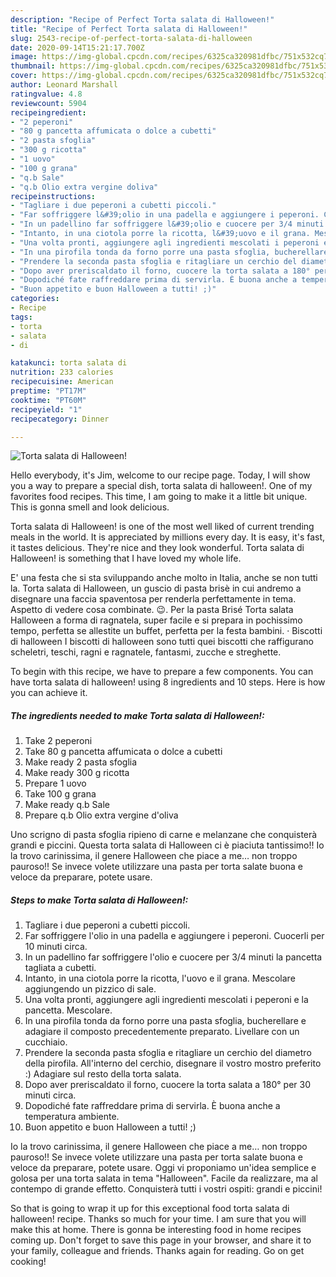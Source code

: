 ```yaml
---
description: "Recipe of Perfect Torta salata di Halloween!"
title: "Recipe of Perfect Torta salata di Halloween!"
slug: 2543-recipe-of-perfect-torta-salata-di-halloween
date: 2020-09-14T15:21:17.700Z
image: https://img-global.cpcdn.com/recipes/6325ca320981dfbc/751x532cq70/torta-salata-di-halloween-recipe-main-photo.jpg
thumbnail: https://img-global.cpcdn.com/recipes/6325ca320981dfbc/751x532cq70/torta-salata-di-halloween-recipe-main-photo.jpg
cover: https://img-global.cpcdn.com/recipes/6325ca320981dfbc/751x532cq70/torta-salata-di-halloween-recipe-main-photo.jpg
author: Leonard Marshall
ratingvalue: 4.8
reviewcount: 5904
recipeingredient:
- "2 peperoni"
- "80 g pancetta affumicata o dolce a cubetti"
- "2 pasta sfoglia"
- "300 g ricotta"
- "1 uovo"
- "100 g grana"
- "q.b Sale"
- "q.b Olio extra vergine doliva"
recipeinstructions:
- "Tagliare i due peperoni a cubetti piccoli."
- "Far soffriggere l&#39;olio in una padella e aggiungere i peperoni. Cuocerli per 10 minuti circa."
- "In un padellino far soffriggere l&#39;olio e cuocere per 3/4 minuti la pancetta tagliata a cubetti."
- "Intanto, in una ciotola porre la ricotta, l&#39;uovo e il grana. Mescolare aggiungendo un pizzico di sale."
- "Una volta pronti, aggiungere agli ingredienti mescolati i peperoni e la pancetta. Mescolare."
- "In una pirofila tonda da forno porre una pasta sfoglia, bucherellare e adagiare il composto precedentemente preparato. Livellare con un cucchiaio."
- "Prendere la seconda pasta sfoglia e ritagliare un cerchio del diametro della pirofila. All&#39;interno del cerchio, disegnare il vostro mostro preferito :) Adagiare sul resto della torta salata."
- "Dopo aver preriscaldato il forno, cuocere la torta salata a 180° per 30 minuti circa."
- "Dopodiché fate raffreddare prima di servirla. È buona anche a temperatura ambiente."
- "Buon appetito e buon Halloween a tutti! ;)"
categories:
- Recipe
tags:
- torta
- salata
- di

katakunci: torta salata di 
nutrition: 233 calories
recipecuisine: American
preptime: "PT17M"
cooktime: "PT60M"
recipeyield: "1"
recipecategory: Dinner

---
```



![Torta salata di Halloween!](https://img-global.cpcdn.com/recipes/6325ca320981dfbc/751x532cq70/torta-salata-di-halloween-recipe-main-photo.jpg)

Hello everybody, it's Jim, welcome to our recipe page. Today, I will show you a way to prepare a special dish, torta salata di halloween!. One of my favorites food recipes. This time, I am going to make it a little bit unique. This is gonna smell and look delicious.

Torta salata di Halloween! is one of the most well liked of current trending meals in the world. It is appreciated by millions every day. It is easy, it's fast, it tastes delicious. They're nice and they look wonderful. Torta salata di Halloween! is something that I have loved my whole life.

E&#39; una festa che si sta sviluppando anche molto in Italia, anche se non tutti la. Torta salata di Halloween, un guscio di pasta brisè in cui andremo a disegnare una faccia spaventosa per renderla perfettamente in tema. Aspetto di vedere cosa combinate. 😉. Per la pasta Brisé Torta salata Halloween a forma di ragnatela, super facile e si prepara in pochissimo tempo, perfetta se allestite un buffet, perfetta per la festa bambini. · Biscotti di halloween I biscotti di halloween sono tutti quei biscotti che raffigurano scheletri, teschi, ragni e ragnatele, fantasmi, zucche e streghette.


To begin with this recipe, we have to prepare a few components. You can have torta salata di halloween! using 8 ingredients and 10 steps. Here is how you can achieve it.

<!--inarticleads1-->

##### The ingredients needed to make Torta salata di Halloween!:

1. Take 2 peperoni
1. Take 80 g pancetta affumicata o dolce a cubetti
1. Make ready 2 pasta sfoglia
1. Make ready 300 g ricotta
1. Prepare 1 uovo
1. Take 100 g grana
1. Make ready q.b Sale
1. Prepare q.b Olio extra vergine d&#39;oliva


Uno scrigno di pasta sfoglia ripieno di carne e melanzane che conquisterà grandi e piccini. Questa torta salata di Halloween ci è piaciuta tantissimo!! Io la trovo carinissima, il genere Halloween che piace a me… non troppo pauroso!! Se invece volete utilizzare una pasta per torta salate buona e veloce da preparare, potete usare. 

<!--inarticleads2-->

##### Steps to make Torta salata di Halloween!:

1. Tagliare i due peperoni a cubetti piccoli.
1. Far soffriggere l&#39;olio in una padella e aggiungere i peperoni. Cuocerli per 10 minuti circa.
1. In un padellino far soffriggere l&#39;olio e cuocere per 3/4 minuti la pancetta tagliata a cubetti.
1. Intanto, in una ciotola porre la ricotta, l&#39;uovo e il grana. Mescolare aggiungendo un pizzico di sale.
1. Una volta pronti, aggiungere agli ingredienti mescolati i peperoni e la pancetta. Mescolare.
1. In una pirofila tonda da forno porre una pasta sfoglia, bucherellare e adagiare il composto precedentemente preparato. Livellare con un cucchiaio.
1. Prendere la seconda pasta sfoglia e ritagliare un cerchio del diametro della pirofila. All&#39;interno del cerchio, disegnare il vostro mostro preferito :) Adagiare sul resto della torta salata.
1. Dopo aver preriscaldato il forno, cuocere la torta salata a 180° per 30 minuti circa.
1. Dopodiché fate raffreddare prima di servirla. È buona anche a temperatura ambiente.
1. Buon appetito e buon Halloween a tutti! ;)


Io la trovo carinissima, il genere Halloween che piace a me… non troppo pauroso!! Se invece volete utilizzare una pasta per torta salate buona e veloce da preparare, potete usare. Oggi vi proponiamo un&#39;idea semplice e golosa per una torta salata in tema &#34;Halloween&#34;. Facile da realizzare, ma al contempo di grande effetto. Conquisterà tutti i vostri ospiti: grandi e piccini! 

So that is going to wrap it up for this exceptional food torta salata di halloween! recipe. Thanks so much for your time. I am sure that you will make this at home. There is gonna be interesting food in home recipes coming up. Don't forget to save this page in your browser, and share it to your family, colleague and friends. Thanks again for reading. Go on get cooking!
